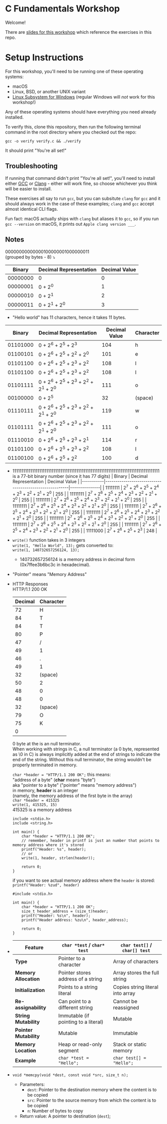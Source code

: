 # C Fundamentals Workshop

Welcome!

There are [slides for this workshop](https://docs.google.com/presentation/d/1CGtDVSazrJHI52OnwwJXgogQEHs63lrasfQWJvmcYM0/edit?usp=sharing) which reference the exercises in this repo.

# Setup Instructions

For this workshop, you'll need to be running one of these operating systems:

- macOS
- Linux, BSD, or another UNIX variant
- [Linux Subsystem for Windows](https://learn.microsoft.com/en-us/windows/wsl/install) (regular Windows will _not_ work for this workshop!)

Any of these operating systems should have everything you need already installed.

To verify this, clone this repository, then run the following terminal command in the root directory where you checked out the repo:

```
gcc -o verify verify.c && ./verify
```

It should print "You're all set!"

## Troubleshooting

If running that command didn't print "You're all set!", you'll need to install either
[GCC](https://gcc.gnu.org/) or [Clang](https://clang.llvm.org/) -
either will work fine, so choose whichever you think will be
easier to install.

These exercises all say to run `gcc`, but you can subsitute `clang` for `gcc` and
it should always work in the case of these examples; `clang` and `gcc` accept
almost identical CLI flags.

Fun fact: macOS actually ships with `clang` but aliases it to `gcc`, so if you run
`gcc --version` on macOS, it prints out `Apple clang version ___`.

## Notes

00000000000000100000001000000011  
(grouped by bytes - 8) ⤵️

| Binary   | Decimal Representation            | Decimal Value |
| -------- | --------------------------------- | ------------- |
| 00000000 | 0                                 | 0             |
| 00000001 | 0 + 2<sup>0</sup>                 | 1             |
| 00000010 | 0 + 2<sup>1</sup>                 | 2             |
| 00000011 | 0 + 2<sup>1</sup> + 2<sup>0</sup> | 3             |

- "Hello world" has 11 characters, hence it takes 11 bytes.

| Binary   | Decimal Representation                                                                            | Decimal Value | Character |
| -------- | ------------------------------------------------------------------------------------------------- | ------------- | --------- |
| 01101000 | 0 + 2<sup>6</sup> + 2<sup>5</sup> + 2<sup>3</sup>                                                 | 104           | h         |
| 01100101 | 0 + 2<sup>6</sup> + 2<sup>5</sup> + 2<sup>2</sup> + 2<sup>0</sup>                                 | 101           | e         |
| 01101100 | 0 + 2<sup>6</sup> + 2<sup>5</sup> + 2<sup>3</sup> + 2<sup>2</sup>                                 | 108           | l         |
| 01101100 | 0 + 2<sup>6</sup> + 2<sup>5</sup> + 2<sup>3</sup> + 2<sup>2</sup>                                 | 108           | l         |
| 01101111 | 0 + 2<sup>6</sup> + 2<sup>5</sup> + 2<sup>3</sup> + 2<sup>2</sup> + 2<sup>1</sup> + 2<sup>0</sup> | 111           | o         |
| 00100000 | 0 + 2<sup>5</sup>                                                                                 | 32            | (space)   |
| 01110111 | 0 + 2<sup>6</sup> + 2<sup>5</sup> + 2<sup>3</sup> + 2<sup>2</sup> + 2<sup>1</sup> + 2<sup>0</sup> | 119           | w         |
| 01101111 | 0 + 2<sup>6</sup> + 2<sup>5</sup> + 2<sup>3</sup> + 2<sup>2</sup> + 2<sup>1</sup> + 2<sup>0</sup> | 111           | o         |
| 01110010 | 0 + 2<sup>6</sup> + 2<sup>5</sup> + 2<sup>3</sup> + 2<sup>1</sup>                                 | 114           | r         |
| 01101100 | 0 + 2<sup>6</sup> + 2<sup>5</sup> + 2<sup>3</sup> + 2<sup>2</sup>                                 | 108           | l         |
| 01100100 | 0 + 2<sup>6</sup> + 2<sup>5</sup> + 2<sup>2</sup>                                                 | 100           | d         |

- 11111111111111111111111111111111111111111111111111111111111111111111111111111111111 is a 77-bit binary number (since it has 77 digits)
  | Binary | Decimal Representation | Decimal Value |
  |-----------|--------------------------------------------------------|---------------|
  | 11111111 | 2<sup>7</sup> + 2<sup>6</sup> + 2<sup>5</sup> + 2<sup>4</sup> + 2<sup>3</sup> + 2<sup>2</sup> + 2<sup>1</sup> + 2<sup>0</sup> | 255 |
  | 11111111 | 2<sup>7</sup> + 2<sup>6</sup> + 2<sup>5</sup> + 2<sup>4</sup> + 2<sup>3</sup> + 2<sup>2</sup> + 2<sup>1</sup> + 2<sup>0</sup> | 255 |
  | 11111111 | 2<sup>7</sup> + 2<sup>6</sup> + 2<sup>5</sup> + 2<sup>4</sup> + 2<sup>3</sup> + 2<sup>2</sup> + 2<sup>1</sup> + 2<sup>0</sup> | 255 |
  | 11111111 | 2<sup>7</sup> + 2<sup>6</sup> + 2<sup>5</sup> + 2<sup>4</sup> + 2<sup>3</sup> + 2<sup>2</sup> + 2<sup>1</sup> + 2<sup>0</sup> | 255 |
  | 11111111 | 2<sup>7</sup> + 2<sup>6</sup> + 2<sup>5</sup> + 2<sup>4</sup> + 2<sup>3</sup> + 2<sup>2</sup> + 2<sup>1</sup> + 2<sup>0</sup> | 255 |
  | 11111111 | 2<sup>7</sup> + 2<sup>6</sup> + 2<sup>5</sup> + 2<sup>4</sup> + 2<sup>3</sup> + 2<sup>2</sup> + 2<sup>1</sup> + 2<sup>0</sup> | 255 |
  | 11111111 | 2<sup>7</sup> + 2<sup>6</sup> + 2<sup>5</sup> + 2<sup>4</sup> + 2<sup>3</sup> + 2<sup>2</sup> + 2<sup>1</sup> + 2<sup>0</sup> | 255 |
  | 11111111 | 2<sup>7</sup> + 2<sup>6</sup> + 2<sup>5</sup> + 2<sup>4</sup> + 2<sup>3</sup> + 2<sup>2</sup> + 2<sup>1</sup> + 2<sup>0</sup> | 255 |
  | 11111111 | 2<sup>7</sup> + 2<sup>6</sup> + 2<sup>5</sup> + 2<sup>4</sup> + 2<sup>3</sup> + 2<sup>2</sup> + 2<sup>1</sup> + 2<sup>0</sup> | 255 |
  | 11111000 | 2<sup>7</sup> + 2<sup>6</sup> + 2<sup>5</sup> + 2<sup>3</sup> | 248 |

- `write()` function takes in 3 integers  
  `write(1, "Hello World", 13);` gets converted to:  
  `write(1, 140732657256124, 13);`

  - 140732657256124 is a memory address in decimal form (0x7ffee3b6bc3c in hexadecimal).

- "Pointer" means "Memory Address"
- HTTP Responses  
   HTTP/1.1 200 OK
   <!doctype html></html>

  | Decimal | Character |
  | ------- | --------- |
  | 72      | H         |
  | 84      | T         |
  | 84      | T         |
  | 80      | P         |
  | 47      | /         |
  | 49      | 1         |
  | 46      | .         |
  | 49      | 1         |
  | 32      | (space)   |
  | 50      | 2         |
  | 48      | 0         |
  | 48      | 0         |
  | 32      | (space)   |
  | 79      | O         |
  | 75      | K         |
  | 0       |           |

  0 byte at the is an null terminator.  
   When working with strings in C, a null terminator (a 0 byte, represented as \0 in C) is always implicitly added at the end of strings to indicate the end of the string. Without this null terminator, the string wouldn't be properly terminated in memory.

  `char *header = "HTTP/1.1 200 OK";` this means:  
   "address of a byte" (**char** means "byte")  
   aka "pointer to a byte" ("pointer" means "memory address")  
   in memory, **header** is an integer  
   (namely, the memory address of the first byte in the array)  
   `char *header = 415325`  
   `write(1, 415325, 15)`  
   415325 is a memory address

  ```
  include <stdio.h>
  include <string.h>

  int main() {
      char *header = "HTTP/1.1 200 OK";
      // remember, header in printf is just an number that points to memory address where it's stored
      printf("Header: %s", header);
      // or
      write(1, header, strlen(header));

      return 0;
  }
  ```

  if you want to see actual memory address where the `header` is stored:  
   `printf("Header: %zud", header)`

  ```
  #include <stdio.h>

  int main() {
      char *header = "HTTP/1.1 200 OK";
      size_t header_address = (size_t)header;
      printf("Header: %s\n", header);
      printf("Header address: %zu\n", header_address);

      return 0;
  }
  ```

- | Feature                | `char *test` / `char* test`          | `char test[]` / `char[] test`    |
  | ---------------------- | ------------------------------------ | -------------------------------- |
  | **Type**               | Pointer to a character               | Array of characters              |
  | **Memory Allocation**  | Pointer stores address of a string   | Array stores the full string     |
  | **Initialization**     | Points to a string literal           | Copies string literal into array |
  | **Re-assignability**   | Can point to a different string      | Cannot be reassigned             |
  | **String Mutability**  | Immutable (if pointing to a literal) | Mutable                          |
  | **Pointer Mutability** | Mutable                              | Immutable                        |
  | **Memory Location**    | Heap or read-only segment            | Stack or static memory           |
  | **Example**            | `char *test = "Hello";`              | `char test[] = "Hello";`         |

- `void *memcpy(void *dest, const void *src, size_t n);`
  - Parameters:
    - `dest`: Pointer to the destination memory where the content is to be copied
    - `src`: Pointer to the source memory from which the content is to be copied
    - `n`: Number of bytes to copy
  - Return value: A pointer to destination (`dest`);
